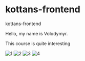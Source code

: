 # kottans-frontend
kottans-frontend 


Hello, my name is Volodymyr.

This course is quite interesting



![1](https://user-images.githubusercontent.com/75982068/180426798-2bb5c31a-729d-4b88-98ba-1ee6a092a456.png)
![2](https://user-images.githubusercontent.com/75982068/180426821-8bdaa9dc-2d89-4894-b3e5-20c460b94197.jpg)
![3](https://user-images.githubusercontent.com/75982068/180426824-5a235acd-04e7-4be8-975f-3f8e47aa63e4.png)
![4](https://user-images.githubusercontent.com/75982068/180426825-ae13dea2-4e04-4e80-889b-afeaa8eb6794.png)


